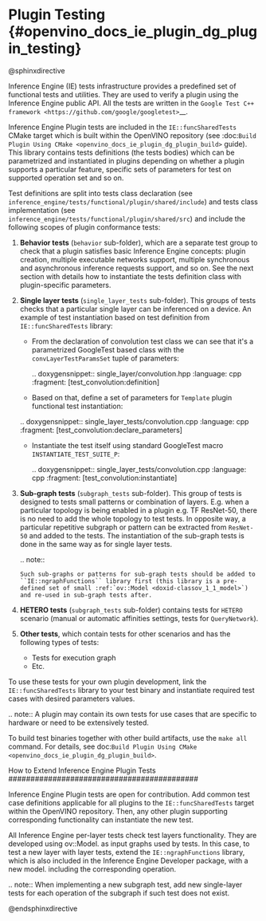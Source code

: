 # Plugin Testing {#openvino_docs_ie_plugin_dg_plugin_testing}

@sphinxdirective

Inference Engine (IE) tests infrastructure provides a predefined set of functional tests and utilities. They are used to verify a plugin using the Inference Engine public API.
All the tests are written in the `Google Test C++ framework <https://github.com/google/googletest>`__.

Inference Engine Plugin tests are included in the ``IE::funcSharedTests`` CMake target which is built within the OpenVINO repository
(see :doc:`Build Plugin Using CMake <openvino_docs_ie_plugin_dg_plugin_build>` guide). This library contains tests definitions (the tests bodies) which can be parametrized and instantiated in plugins depending on whether a plugin supports a particular feature, specific sets of parameters for test on supported operation set and so on.


Test definitions are split into tests class declaration (see ``inference_engine/tests/functional/plugin/shared/include``) and tests class implementation (see ``inference_engine/tests/functional/plugin/shared/src``) and include the following scopes of plugin conformance tests:

1. **Behavior tests** (``behavior`` sub-folder), which are a separate test group to check that a plugin satisfies basic Inference
Engine concepts: plugin creation, multiple executable networks support, multiple synchronous and asynchronous inference requests support, and so on. See the next section with details how to instantiate the tests definition class with plugin-specific parameters.

2. **Single layer tests** (``single_layer_tests`` sub-folder). This groups of tests checks that a particular single layer can be inferenced on a device. An example of test instantiation based on test definition from ``IE::funcSharedTests`` library:

    * From the declaration of convolution test class we can see that it's a parametrized GoogleTest based class with the `convLayerTestParamsSet` tuple of parameters:

        .. doxygensnippet:: single_layer/convolution.hpp
           :language: cpp
           :fragment: [test_convolution:definition]

    * Based on that, define a set of parameters for ``Template`` plugin functional test instantiation:

    .. doxygensnippet:: single_layer_tests/convolution.cpp
      :language: cpp
      :fragment: [test_convolution:declare_parameters]

    * Instantiate the test itself using standard GoogleTest macro ``INSTANTIATE_TEST_SUITE_P``:

       .. doxygensnippet:: single_layer_tests/convolution.cpp
        :language: cpp
        :fragment: [test_convolution:instantiate]

3. **Sub-graph tests** (``subgraph_tests`` sub-folder). This group of tests is designed to tests small patterns or combination of layers. E.g. when a particular topology is being enabled in a plugin e.g. TF ResNet-50, there is no need to add the whole topology to test tests. In opposite way, a particular repetitive subgraph or pattern can be extracted from `ResNet-50` and added to the tests. The instantiation of the sub-graph tests is done in the same way as for single layer tests.

   .. note::  

       Such sub-graphs or patterns for sub-graph tests should be added to ``IE::ngraphFunctions`` library first (this library is a pre-defined set of small :ref:`ov::Model <doxid-classov_1_1_model>`) and re-used in sub-graph tests after.

4. **HETERO tests** (``subgraph_tests`` sub-folder) contains tests for ``HETERO`` scenario (manual or automatic affinities settings, tests for ``QueryNetwork``).

5. **Other tests**, which contain tests for other scenarios and has the following types of tests:

    * Tests for execution graph
    * Etc.

To use these tests for your own plugin development, link the ``IE::funcSharedTests`` library to your test binary and instantiate required test cases with desired parameters values.

.. note::
    A plugin may contain its own tests for use cases that are specific to hardware or need to be extensively tested.

To build test binaries together with other build artifacts, use the ``make all`` command. For details, see doc:`Build Plugin Using CMake <openvino_docs_ie_plugin_dg_plugin_build>`.

How to Extend Inference Engine Plugin Tests
###########################################

Inference Engine Plugin tests are open for contribution.
Add common test case definitions applicable for all plugins to the ``IE::funcSharedTests`` target within the OpenVINO repository. Then, any other plugin supporting corresponding functionality can instantiate the new test.

All Inference Engine per-layer tests check test layers functionality. They are developed using ov::Model.
as input graphs used by tests. In this case, to test a new layer with layer tests, extend
the ``IE::ngraphFunctions`` library, which is also included in the Inference Engine Developer package, with a new model.
including the corresponding operation.

.. note:: 
    When implementing a new subgraph test, add new single-layer tests for each operation of the subgraph if such test does not exist.

@endsphinxdirective
